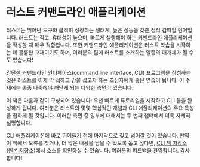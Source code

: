 # 러스트 커맨드라인 애플리케이션

러스트는 뛰어난 도구와 급격히 성장하는 생태계, 높은 성능을 갖춘 정적 컴파일 언어입니다.
러스트는 작고, 휴대성이 높으며, 빠르게 실행해야 하는 커맨드라인 애플리케이션을 작성할 때 매우 적합합니다.
또한 커맨드라인 애플리케이션은 러스트 학습을 시작하는 데 훌륭한 교재이기도 하며,
여러분의 팀에 러스트를 소개하는 일종의 매개체가 될 수도 있습니다!

간단한 커맨드라인 인터페이스(command line interface, CLI) 프로그램을 작성하는 것은
러스트를 이제 막 접하고 감을 잡고자 하는 초심자에게 좋은 연습이 됩니다.
이 주제에는 종종 나중에야 깨닫게 되는 다양한 측면이 있습니다.

이 책은 다음과 같이 구성되어 있습니다:
우선 빠르게 튜토리얼을 시작하고 CLI 툴을 완성하게 됩니다.
여러분은 러스트의 몇몇 핵심적인 개념과 CLI 애플리케이션의 주요 특성을 접하게 될 것입니다.
이러한 측면 중 일부에 대해서는 두 번째 챕터에서 더욱 자세히 설명합니다.

CLI 애플리케이션에 바로 뛰어들기 전에 마지막으로 짚고 넘어갈 것이 있습니다.
만약 이 책에서 오류를 찾거나, 더 많은 내용을 담을 수 있도록 돕고 싶다면,
[CLI 책 저장소][book-src-ko-kr] ([원본 저장소][book-src])에서 소스를 확인하실 수 있습니다.
여러분의 피드백을 환영합니다.
감사합니다!

[book-src-ko-kr]: https://github.com/parksb/rust-cli-book-ko
[book-src]: https://github.com/rust-cli/book

